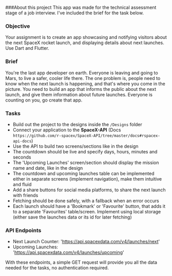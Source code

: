 ###About this project
This app was made for the technical assessment stage of a job interview. I've included the brief for the task below.

### Objective

Your assignment is to create an app showcasing and notifying visitors about
the next SpaceX rocket launch, and displaying details about next launches.
Use Dart and Flutter.

### Brief

You're the last app developer on earth. Everyone is leaving and going to Mars,
to live a safer, cooler life there. The one problem is, people need to know when the next launch
is happening, and that's where you come in the picture. You need to build an app that informs
the public about the next launch, and give them information about future launches.
Everyone is counting on you, go create that app.

### Tasks

- Build out the project to the designs inside the `/Designs` folder
- Connect your application to the **SpaceX-API** (Docs `https://github.com/r-spacex/SpaceX-API/tree/master/docs#rspacex-api-docs`)
- Use the API to build two screens/sections like in the design
- The countdown should be live and specify days, hours, minutes and seconds
- The 'Upcoming Launches' screen/section should display the mission name and date, like in the design
- The countdown and upcoming launches table can be implemented either in separate screens (implement navigation), make them intuitive and fluid
- Add a share buttons for social media platforms, to share the next launch with friends
- Fetching should be done safely, with a fallback when an error occurs
- Each launch should have a 'Bookmark' or 'Favourite' button, that adds it to a separate 'Favourites'
  table/screen. Implement using local storage (either save the launches data or its id for
  later fetching)

### API Endpoints

- Next Launch Counter: 'https://api.spacexdata.com/v4/launches/next'
- Upcoming Launches: 'https://api.spacexdata.com/v4/launches/upcoming'

With these endpoints, a simple GET request will provide you all the data needed for the tasks, no authentication required.

